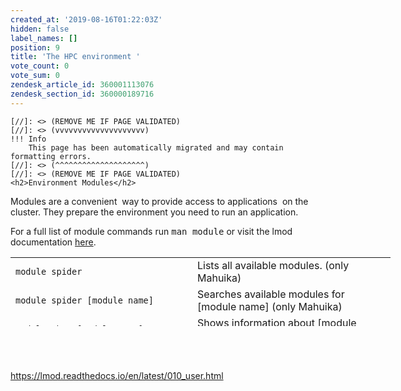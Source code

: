 ```yaml
---
created_at: '2019-08-16T01:22:03Z'
hidden: false
label_names: []
position: 9
title: 'The HPC environment '
vote_count: 0
vote_sum: 0
zendesk_article_id: 360001113076
zendesk_section_id: 360000189716
---
```



    [//]: <> (REMOVE ME IF PAGE VALIDATED)
    [//]: <> (vvvvvvvvvvvvvvvvvvvv)
    !!! Info
        This page has been automatically migrated and may contain formatting errors.
    [//]: <> (^^^^^^^^^^^^^^^^^^^^)
    [//]: <> (REMOVE ME IF PAGE VALIDATED)
    <h2>Environment Modules</h2>
<p><span style="font-weight: 400;">Modules are a convenient  way to provide access to applications  on the cluster. They prepare the environment you need to run an application.</span></p>
<p><span style="font-weight: 400;">For a full list of module commands run <kbd>man module</kbd></span> or visit the lmod documentation <a href="https://lmod.readthedocs.io/en/latest/010_user.html" target="_self">here</a>.</p>
<table style="height: 110px; width: 861.4px;">
<tbody>
<tr>
<td style="width: 275px;"><code>module spider</code></td>
<td style="width: 301.4px;">Lists all available modules. (only Mahuika)</td>
</tr>
<tr>
<td style="width: 275px;"><code>module spider [module name]</code></td>
<td style="width: 301.4px;">Searches available modules for [module name] (only Mahuika)</td>
</tr>
<tr>
<td style="width: 275px;"><code>module show [module name]</code></td>
<td style="width: 301.4px;">Shows information about [module name]</td>
</tr>
<tr>
<td style="width: 275px;"><code>module load [module name]</code></td>
<td style="width: 301.4px;">Loads [module name]</td>
</tr>
<tr>
<td style="width: 275px;"><code>module list [module name]</code></td>
<td style="width: 301.4px;">Lists currently loaded modules.</td>
</tr>
</tbody>
</table>
<h2> </h2>
<p><a href="https://lmod.readthedocs.io/en/latest/010_user.html">https://lmod.readthedocs.io/en/latest/010_user.html</a></p>